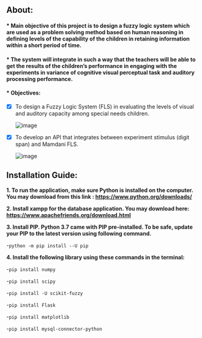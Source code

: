 ## About:

#### * Main objective of this project is to design a fuzzy logic system which are used as a problem solving method based on human reasoning in defining levels of the capability of the children in retaining information within a short period of time. 
#### * The system will integrate in such a way that the teachers will be able to get the results of the children’s performance in engaging with the experiments in variance of cognitive visual perceptual task and auditory processing performance. 
#### * Objectives:

- [x] To design a Fuzzy Logic System (FLS) in evaluating the levels of visual and auditory capacity among special needs children.

   ![image](https://github.com/khairinahusny/FuzzyLogicSystem/blob/master/Images/FLS_architecture.PNG)

- [x] To develop an API that integrates between experiment stimulus (digit span) and Mamdani FLS.

   ![image](https://github.com/khairinahusny/FuzzyLogicSystem/blob/master/Images/system_architecture.PNG)

## Installation Guide:

<b>1. To run the application, make sure Python is installed on the computer. You may download from this link : https://www.python.org/downloads/ </b>

<b>2. Install xampp for the database application. You may download here: https://www.apachefriends.org/download.html </b>

<b>3. Install PIP. Python 3.7 came with PIP pre-installed. To be safe, update your PIP to the latest version using following command. </b>

-`python -m pip install --U pip`

<b>4. Install the following library using these commands in the terminal: </b>

-`pip install numpy`

-`pip install scipy`

-`pip install -U scikit-fuzzy`

-`pip install Flask`

-`pip install matplotlib`

-`pip install mysql-connector-python`

